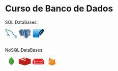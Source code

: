 # Curso de Banco de Dados

SQL DataBases:
<div style="display: inline_block">
  <img align="center" alt="Davilos-MySQL" height="30" width="40" src="https://raw.githubusercontent.com/devicons/devicon/master/icons/mysql/mysql-original.svg">
  <img align="center" alt="Davilos-PostgreSQL" height="30" width="40" src="https://raw.githubusercontent.com/devicons/devicon/master/icons/postgresql/postgresql-original.svg">
  <img align="center" alt="Davilos-SQLite" height="30" width="40" src="https://raw.githubusercontent.com/devicons/devicon/master/icons/sqlite/sqlite-original.svg">
</div>

##

NoSQL DataBases:
<div style="display: inline_block">
  <img align="center" alt="Davilos-MongoDB" height="30" width="40" src="https://raw.githubusercontent.com/devicons/devicon/master/icons/mongodb/mongodb-original.svg">
  <img align="center" alt="Davilos-Redis" height="30" width="40" src="https://raw.githubusercontent.com/devicons/devicon/master/icons/redis/redis-original.svg">
  <img align="center" alt="Davilos-CouchDB" height="30" width="40" src="https://raw.githubusercontent.com/devicons/devicon/master/icons/couchdb/couchdb-original.svg">
  <img align="center" alt="Davilos-Firebase" height="30" width="40" src="https://raw.githubusercontent.com/devicons/devicon/master/icons/firebase/firebase-plain.svg">
</div>
